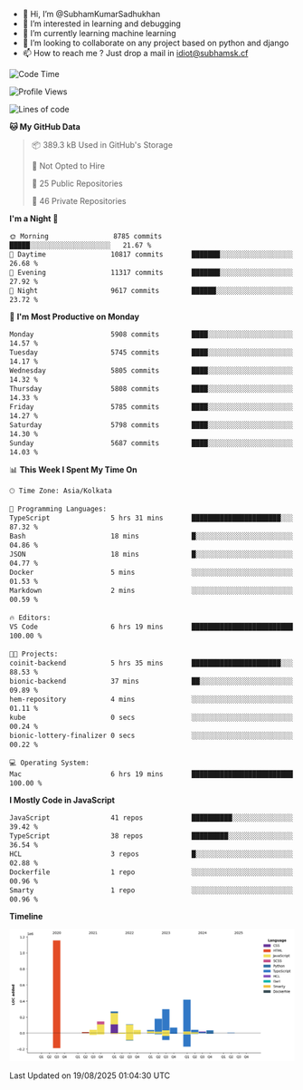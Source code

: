 - 👋 Hi, I’m @SubhamKumarSadhukhan
- 👀 I’m interested in learning and debugging
- 🌱 I’m currently learning machine learning
- 💞️ I’m looking to collaborate on any project based on python and django
- 📫 How to reach me ?
      Just drop a mail in idiot@subhamsk.cf

<!---
SubhamKumarSadhukhan/SubhamKumarSadhukhan is a ✨ special ✨ repository because its `README.md` (this file) appears on your GitHub profile.
You can click the Preview link to take a look at your changes.
--->


<!--START_SECTION:waka-->
![Code Time](http://img.shields.io/badge/Code%20Time-3%2C050%20hrs%2016%20mins-blue)

![Profile Views](http://img.shields.io/badge/Profile%20Views-0-blue)

![Lines of code](https://img.shields.io/badge/From%20Hello%20World%20I%27ve%20Written-2.9%20million%20lines%20of%20code-blue)

**🐱 My GitHub Data** 

> 📦 389.3 kB Used in GitHub's Storage 
 > 
> 🚫 Not Opted to Hire
 > 
> 📜 25 Public Repositories 
 > 
> 🔑 46 Private Repositories 
 > 
**I'm a Night 🦉** 

```text
🌞 Morning                8785 commits        █████░░░░░░░░░░░░░░░░░░░░   21.67 % 
🌆 Daytime                10817 commits       ███████░░░░░░░░░░░░░░░░░░   26.68 % 
🌃 Evening                11317 commits       ███████░░░░░░░░░░░░░░░░░░   27.92 % 
🌙 Night                  9617 commits        ██████░░░░░░░░░░░░░░░░░░░   23.72 % 
```
📅 **I'm Most Productive on Monday** 

```text
Monday                   5908 commits        ████░░░░░░░░░░░░░░░░░░░░░   14.57 % 
Tuesday                  5745 commits        ████░░░░░░░░░░░░░░░░░░░░░   14.17 % 
Wednesday                5805 commits        ████░░░░░░░░░░░░░░░░░░░░░   14.32 % 
Thursday                 5808 commits        ████░░░░░░░░░░░░░░░░░░░░░   14.33 % 
Friday                   5785 commits        ████░░░░░░░░░░░░░░░░░░░░░   14.27 % 
Saturday                 5798 commits        ████░░░░░░░░░░░░░░░░░░░░░   14.30 % 
Sunday                   5687 commits        ████░░░░░░░░░░░░░░░░░░░░░   14.03 % 
```


📊 **This Week I Spent My Time On** 

```text
🕑︎ Time Zone: Asia/Kolkata

💬 Programming Languages: 
TypeScript               5 hrs 31 mins       ██████████████████████░░░   87.32 % 
Bash                     18 mins             █░░░░░░░░░░░░░░░░░░░░░░░░   04.86 % 
JSON                     18 mins             █░░░░░░░░░░░░░░░░░░░░░░░░   04.77 % 
Docker                   5 mins              ░░░░░░░░░░░░░░░░░░░░░░░░░   01.53 % 
Markdown                 2 mins              ░░░░░░░░░░░░░░░░░░░░░░░░░   00.59 % 

🔥 Editors: 
VS Code                  6 hrs 19 mins       █████████████████████████   100.00 % 

🐱‍💻 Projects: 
coinit-backend           5 hrs 35 mins       ██████████████████████░░░   88.53 % 
bionic-backend           37 mins             ██░░░░░░░░░░░░░░░░░░░░░░░   09.89 % 
hem-repository           4 mins              ░░░░░░░░░░░░░░░░░░░░░░░░░   01.11 % 
kube                     0 secs              ░░░░░░░░░░░░░░░░░░░░░░░░░   00.24 % 
bionic-lottery-finalizer 0 secs              ░░░░░░░░░░░░░░░░░░░░░░░░░   00.22 % 

💻 Operating System: 
Mac                      6 hrs 19 mins       █████████████████████████   100.00 % 
```

**I Mostly Code in JavaScript** 

```text
JavaScript               41 repos            ██████████░░░░░░░░░░░░░░░   39.42 % 
TypeScript               38 repos            █████████░░░░░░░░░░░░░░░░   36.54 % 
HCL                      3 repos             █░░░░░░░░░░░░░░░░░░░░░░░░   02.88 % 
Dockerfile               1 repo              ░░░░░░░░░░░░░░░░░░░░░░░░░   00.96 % 
Smarty                   1 repo              ░░░░░░░░░░░░░░░░░░░░░░░░░   00.96 % 
```



**Timeline**

![Lines of Code chart](https://raw.githubusercontent.com/SubhamKumarSadhukhan/SubhamKumarSadhukhan/main/assets/bar_graph.png)


 Last Updated on 19/08/2025 01:04:30 UTC
<!--END_SECTION:waka-->
